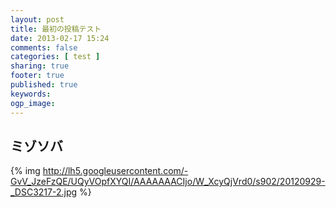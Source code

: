 ```yaml
---
layout: post
title: 最初の投稿テスト
date: 2013-02-17 15:24
comments: false
categories: [ test ]
sharing: true
footer: true
published: true
keywords:
ogp_image:
---
```


ミゾソバ
--------

{% img http://lh5.googleusercontent.com/-GvV_JzeFzQE/UQyVOpfXYQI/AAAAAAACIjo/W_XcyQjVrd0/s902/20120929-_DSC3217-2.jpg %}

